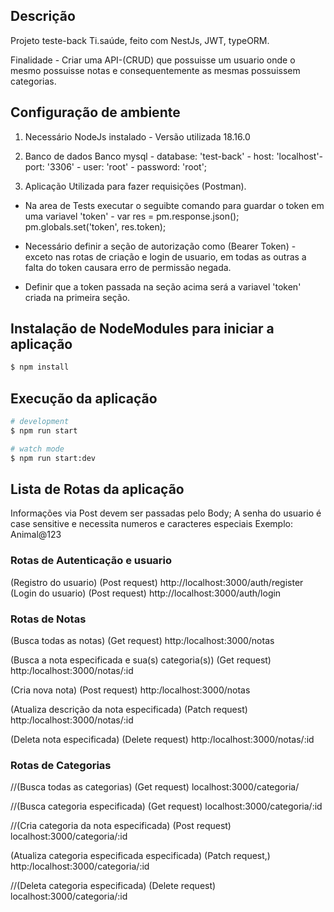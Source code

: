 ## Descrição

Projeto teste-back Ti.saúde, feito com NestJs, JWT, typeORM.

Finalidade - Criar uma API-(CRUD) que possuisse um usuario onde o mesmo possuisse notas e consequentemente as mesmas possuissem categorias.

## Configuração de ambiente

1. Necessário NodeJs instalado - Versão utilizada 18.16.0

2. Banco de dados
   Banco mysql - database: 'test-back' - host: 'localhost'- port: '3306' - user: 'root' - password: 'root';

3. Aplicação Utilizada para fazer requisições (Postman).

- Na area de Tests executar o seguibte comando para guardar o token em uma variavel 'token' -
  var res = pm.response.json();
  pm.globals.set('token', res.token);

- Necessário definir a seção de autorização como (Bearer Token) - exceto nas rotas de criação e login de usuario, em todas as outras a falta do token causara erro de permissão negada.

- Definir que a token passada na seção acima será a variavel 'token' criada na primeira seção.

## Instalação de NodeModules para iniciar a aplicação

```bash
$ npm install
```

## Execução da aplicação

```bash
# development
$ npm run start

# watch mode
$ npm run start:dev

```

## Lista de Rotas da aplicação

Informações via Post devem ser passadas pelo Body;
A senha do usuario é case sensitive e necessita numeros e caracteres especiais Exemplo: Animal@123

### Rotas de Autenticação e usuario

(Registro do usuario) (Post request) http://localhost:3000/auth/register
(Login do usuario) (Post request) http://localhost:3000/auth/login

### Rotas de Notas

(Busca todas as notas) (Get request) http:/localhost:3000/notas

(Busca a nota especificada e sua(s) categoria(s)) (Get request) http:/localhost:3000/notas/:id

(Cria nova nota) (Post request) http:/localhost:3000/notas

(Atualiza descrição da nota especificada) (Patch request) http:/localhost:3000/notas/:id

(Deleta nota especificada) (Delete request) http:/localhost:3000/notas/:id

### Rotas de Categorias

//(Busca todas as categorias) (Get request) localhost:3000/categoria/

//(Busca categoria especificada) (Get request) localhost:3000/categoria/:id

//(Cria categoria da nota especificada) (Post request) localhost:3000/categoria/:id

(Atualiza categoria especificada especificada) (Patch request,) http:/localhost:3000/categoria/:id

//(Deleta categoria especificada) (Delete request) localhost:3000/categoria/:id
